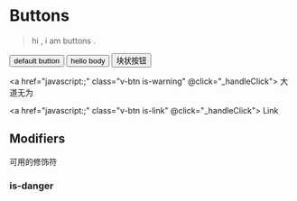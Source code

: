 # Buttons

> hi , i am buttons .

<div class="demo-box">
  <button class="v-btn">
    default button
  </button>
  <button class="v-btn is-light" :class="{ 'is-loading': isLoading }">
    hello body
  </button>

  <button class="v-btn is-primary is-outline">
    块状按钮
  </button>

  <a href="javascript:;" class="v-btn is-warning" @click="_handleClick">
    大道无为
  </a>

  <a href="javascript:;" class="v-btn is-link" @click="_handleClick">
    Link
  </a>
</div>


## Modifiers

可用的修饰符

### is-danger

<script>
  export default {
    data () {
      return {
        isLoading: false,
      }
    },

    methods: {
      _handleClick () {
        this.isLoading = !this.isLoading
      }
    }
  }
</script>